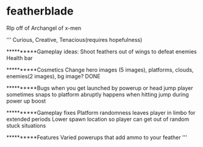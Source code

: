 # featherblade
RIp off of Archangel of x-men

'''
Curious, Creative, Tenacious(requires hopefulness)

**********Gameplay ideas:
Shoot feathers out of wings to defeat enemies
Health bar

**********Cosmetics
Change hero images (5 images), platforms, clouds, enemies(2 images), bg image? DONE

**********Bugs
when you get launched by powerup or head jump player sometimes snaps to platform abruptly 
happens when hitting jump during power up boost

**********Gameplay fixes
Platform randomness leaves player in limbo for extended periods
Lower spawn location so player can get out of random stuck situations

**********Features
Varied powerups that add ammo to your feather
'''
